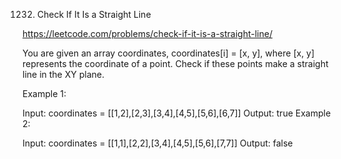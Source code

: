 1232. Check If It Is a Straight Line

https://leetcode.com/problems/check-if-it-is-a-straight-line/

You are given an array coordinates, coordinates[i] = [x, y], where [x, y] represents the coordinate of a point. Check if these points make a straight line in the XY plane.

 

 

Example 1:



Input: coordinates = [[1,2],[2,3],[3,4],[4,5],[5,6],[6,7]]
Output: true
Example 2:



Input: coordinates = [[1,1],[2,2],[3,4],[4,5],[5,6],[7,7]]
Output: false